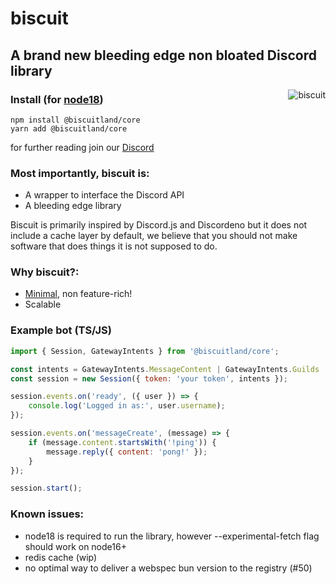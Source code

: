 # biscuit

## A brand new bleeding edge non bloated Discord library

<img align="right" src="https://raw.githubusercontent.com/oasisjs/biscuit/main/assets/icon.svg" alt="biscuit"/>

### Install (for [node18](https://nodejs.org/en/download/))

```sh-session
npm install @biscuitland/core
yarn add @biscuitland/core
```

for further reading join our [Discord](https://discord.gg/zmuvzzEFz2)

### Most importantly, biscuit is:

- A wrapper to interface the Discord API
- A bleeding edge library

Biscuit is primarily inspired by Discord.js and Discordeno but it does not include a cache layer by default, we believe
that you should not make software that does things it is not supposed to do.

### Why biscuit?:

- [Minimal](https://en.wikipedia.org/wiki/Unix_philosophy), non feature-rich!
- Scalable

### Example bot (TS/JS)

```js
import { Session, GatewayIntents } from '@biscuitland/core';

const intents = GatewayIntents.MessageContent | GatewayIntents.Guilds | GatewayIntents.GuildMessages;
const session = new Session({ token: 'your token', intents });

session.events.on('ready', ({ user }) => {
    console.log('Logged in as:', user.username);
});

session.events.on('messageCreate', (message) => {
    if (message.content.startsWith('!ping')) {
        message.reply({ content: 'pong!' });
    }
});

session.start();
```

### Known issues:
- node18 is required to run the library, however --experimental-fetch flag should work on node16+
- redis cache (wip)
- no optimal way to deliver a webspec bun version to the registry (#50)
